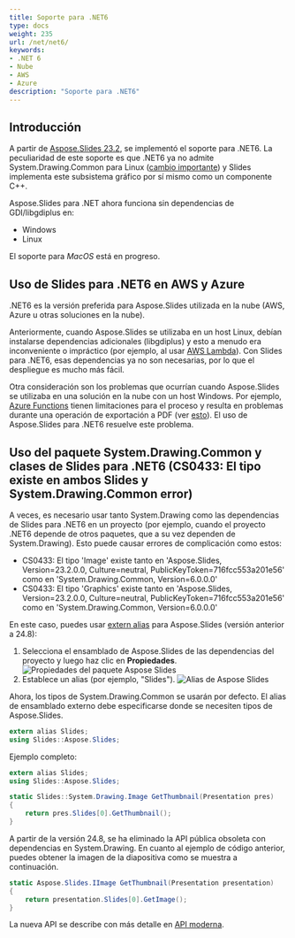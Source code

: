 ```yaml
---
title: Soporte para .NET6
type: docs
weight: 235
url: /net/net6/
keywords: 
- .NET 6
- Nube
- AWS
- Azure
description: "Soporte para .NET6"
---
```


## Introducción

A partir de [Aspose.Slides 23.2](https://www.nuget.org/packages/Aspose.Slides.NET/23.2.0), se implementó el soporte para .NET6. La peculiaridad de este soporte es que .NET6 ya no admite System.Drawing.Common para Linux ([cambio importante](https://learn.microsoft.com/en-us/dotnet/core/compatibility/core-libraries/6.0/system-drawing-common-windows-only)) y Slides implementa este subsistema gráfico por sí mismo como un componente C++.

Aspose.Slides para .NET ahora funciona sin dependencias de GDI/libgdiplus en:
* Windows
* Linux

El soporte para _MacOS_ está en progreso.

## Uso de Slides para .NET6 en AWS y Azure

.NET6 es la versión preferida para Aspose.Slides utilizada en la nube (AWS, Azure u otras soluciones en la nube).

Anteriormente, cuando Aspose.Slides se utilizaba en un host Linux, debían instalarse dependencias adicionales (libgdiplus) y esto a menudo era inconveniente o impráctico (por ejemplo, al usar [AWS Lambda](https://aws.amazon.com/lambda)). Con Slides para .NET6, esas dependencias ya no son necesarias, por lo que el despliegue es mucho más fácil.

Otra consideración son los problemas que ocurrían cuando Aspose.Slides se utilizaba en una solución en la nube con un host Windows. Por ejemplo, [Azure Functions](https://learn.microsoft.com/en-us/azure/azure-functions/functions-overview) tienen limitaciones para el proceso y resulta en problemas durante una operación de exportación a PDF (ver [esto](https://github.com/projectkudu/kudu/wiki/Azure-Web-App-sandbox#unsupported-frameworks)). El uso de Aspose.Slides para .NET6 resuelve este problema.

## Uso del paquete System.Drawing.Common y clases de Slides para .NET6 (CS0433: El tipo existe en ambos Slides y System.Drawing.Common error)

A veces, es necesario usar tanto System.Drawing como las dependencias de Slides para .NET6 en un proyecto (por ejemplo, cuando el proyecto .NET6 depende de otros paquetes, que a su vez dependen de System.Drawing). Esto puede causar errores de complicación como estos:

* CS0433: El tipo 'Image' existe tanto en 'Aspose.Slides, Version=23.2.0.0, Culture=neutral, PublicKeyToken=716fcc553a201e56' como en 'System.Drawing.Common, Version=6.0.0.0'
* CS0433: El tipo 'Graphics' existe tanto en 'Aspose.Slides, Version=23.2.0.0, Culture=neutral, PublicKeyToken=716fcc553a201e56' como en 'System.Drawing.Common, Version=6.0.0.0'

En este caso, puedes usar [extern alias](https://learn.microsoft.com/en-us/dotnet/csharp/language-reference/keywords/extern-alias) para Aspose.Slides (versión anterior a 24.8):
1) Selecciona el ensamblado de Aspose.Slides de las dependencias del proyecto y luego haz clic en **Propiedades**.
  ![Propiedades del paquete Aspose Slides](package_properties.png)
2) Establece un alias (por ejemplo, "Slides").
  ![Alias de Aspose Slides](set_alias.png)

Ahora, los tipos de System.Drawing.Common se usarán por defecto. El alias de ensamblado externo debe especificarse donde se necesiten tipos de Aspose.Slides.

```c#
extern alias Slides;
using Slides::Aspose.Slides;
```

Ejemplo completo:

```c#
extern alias Slides;
using Slides::Aspose.Slides;

static Slides::System.Drawing.Image GetThumbnail(Presentation pres)
{
    return pres.Slides[0].GetThumbnail();
}
```

A partir de la versión 24.8, se ha eliminado la API pública obsoleta con dependencias en System.Drawing. En cuanto al ejemplo de código anterior, puedes obtener la imagen de la diapositiva como se muestra a continuación.

```cs
static Aspose.Slides.IImage GetThumbnail(Presentation presentation)
{
    return presentation.Slides[0].GetImage();
}
```
La nueva API se describe con más detalle en [API moderna](/net/modern-api/).